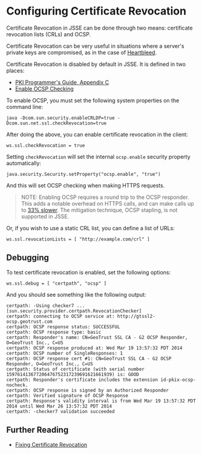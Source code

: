 <!--- Copyright (C) 2009-2015 Typesafe Inc. <http://www.typesafe.com> -->
# Configuring Certificate Revocation

Certificate Revocation in JSSE can be done through two means: certificate revocation lists (CRLs) and OCSP.

Certificate Revocation can be very useful in situations where a server's private keys are compromised, as in the case of [Heartbleed](http://heartbleed.com).

Certificate Revocation is disabled by default in JSSE.  It is defined in two places:

* [PKI Programmer's Guide, Appendix C](http://docs.oracle.com/javase/6/docs/technotes/guides/security/certpath/CertPathProgGuide.html#AppC)
* [Enable OCSP Checking](https://blogs.oracle.com/xuelei/entry/enable_ocsp_checking)

To enable OCSP, you must set the following system properties on the command line:

```
java -Dcom.sun.security.enableCRLDP=true -Dcom.sun.net.ssl.checkRevocation=true
```

After doing the above, you can enable certificate revocation in the client:

```
ws.ssl.checkRevocation = true
```

Setting `checkRevocation` will set the internal `ocsp.enable` security property automatically:

```
java.security.Security.setProperty("ocsp.enable", "true")
```

And this will set OCSP checking when making HTTPS requests.

> NOTE: Enabling OCSP requires a round trip to the OCSP responder.  This adds a notable overhead on HTTPS calls, and can make calls up to [33% slower](http://blog.cloudflare.com/ocsp-stapling-how-cloudflare-just-made-ssl-30).  The mitigation technique, OCSP stapling, is not supported in JSSE.

Or, if you wish to use a static CRL list, you can define a list of URLs:

```
ws.ssl.revocationLists = [ "http://example.com/crl" ]
```

## Debugging

To test certificate revocation is enabled, set the following options:

```
ws.ssl.debug = [ "certpath", "ocsp" ]
```

And you should see something like the following output:

```
certpath: -Using checker7 ... [sun.security.provider.certpath.RevocationChecker]
certpath: connecting to OCSP service at: http://gtssl2-ocsp.geotrust.com
certpath: OCSP response status: SUCCESSFUL
certpath: OCSP response type: basic
certpath: Responder's name: CN=GeoTrust SSL CA - G2 OCSP Responder, O=GeoTrust Inc., C=US
certpath: OCSP response produced at: Wed Mar 19 13:57:32 PDT 2014
certpath: OCSP number of SingleResponses: 1
certpath: OCSP response cert #1: CN=GeoTrust SSL CA - G2 OCSP Responder, O=GeoTrust Inc., C=US
certpath: Status of certificate (with serial number 159761413677206476752317239691621661939) is: GOOD
certpath: Responder's certificate includes the extension id-pkix-ocsp-nocheck.
certpath: OCSP response is signed by an Authorized Responder
certpath: Verified signature of OCSP Response
certpath: Response's validity interval is from Wed Mar 19 13:57:32 PDT 2014 until Wed Mar 26 13:57:32 PDT 2014
certpath: -checker7 validation succeeded
```

## Further Reading

* [Fixing Certificate Revocation](http://tersesystems.com/2014/03/22/fixing-certificate-revocation/)
